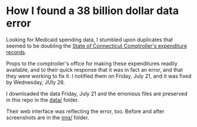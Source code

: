 # How I found a 38 billion dollar data error

Looking for Medicaid spending data, I stumbled upon duplicates that seemed to be doubling the [State of Connecticut Comptroller's expenditure records](http://openbudget.ct.gov/).

Props to the comptroller's office for making these expenditures readily available, and to their quick response that it was in fact an error, and that they were working to fix it. I notified them on Friday, July 21, and it was fixed by Wednesday, JUly 26.

I downloaded the data Friday, July 21 and the erronious files are preserved in this repo in the [data/](data) folder.

Their web interface was reflecting the error, too. Before and after screenshots are in the  [img/](img) folder.

